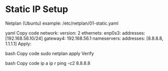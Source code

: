 # Static IP Setup

Netplan (Ubuntu) example: /etc/netplan/01-static.yaml

yaml
Copy code
network:
  version: 2
  ethernets:
    enp0s3:
      addresses: [192.168.56.10/24]
      gateway4: 192.168.56.1
      nameservers:
        addresses: [8.8.8.8, 1.1.1.1]
Apply:

bash
Copy code
sudo netplan apply
Verify

bash
Copy code
ip a
ip r
ping -c2 8.8.8.8
